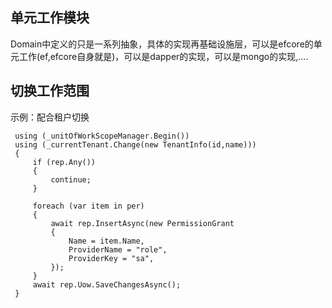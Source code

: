 ﻿## 单元工作模块

Domain中定义的只是一系列抽象，具体的实现再基础设施层，可以是efcore的单元工作(ef,efcore自身就是)，可以是dapper的实现，可以是mongo的实现,....


## 切换工作范围

示例：配合租户切换

```
 using (_unitOfWorkScopeManager.Begin())
 using (_currentTenant.Change(new TenantInfo(id,name)))
 {
     if (rep.Any())
     {
         continue;
     }
 
     foreach (var item in per)
     {
         await rep.InsertAsync(new PermissionGrant
         {
             Name = item.Name,
             ProviderName = "role",
             ProviderKey = "sa",
         });
     }
     await rep.Uow.SaveChangesAsync();
 }
```